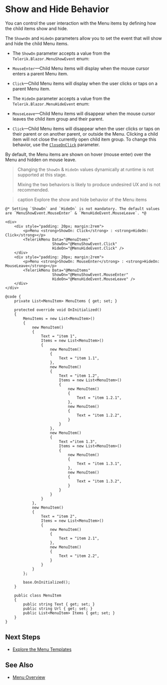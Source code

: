
# Show and Hide Behavior

You can control the user interaction with the Menu items by defining how the child items show and hide.

The `ShownOn` and `HideOn` parameters allow you to set the event that will show and hide the child Menu items.

* The `ShowOn` parameter accepts a value from the `Telerik.Blazor.MenuShowEvent` enum:

* `MouseEnter`&mdash;Child Menu items will display when the mouse cursor enters a parent Menu item.
* `Click`&mdash;Child Menu items will display when the user clicks or taps on a parent Menu item.

* The `HideOn` parameter accepts a value from the `Telerik.Blazor.MenuHideEvent` enum:

* `MouseLeave`&mdash;Child Menu items will disappear when the mouse cursor leaves the child item group and their parent.
* `Click`&mdash;Child Menu items will disappear when the user clicks or taps on their parent or on another parent, or outside the Menu. Clicking a child item will not close the currently open child item group. To change this behavior, use the [`CloseOnClick`](slug:components/menu/overview#menu-parameters) parameter.

By default, the Menu items are shown on hover (mouse enter) over the Menu and hidden on mouse leave.

> Changing the `ShowOn` & `HideOn` values dynamically at runtime is not supported at this stage.
>
> Mixing the two behaviors is likely to produce undesired UX and is not recommended.

>caption Explore the show and hide behavior of the Menu items

````RAZOR
@* Setting `ShowOn` and `HideOn` is not mandatory. The default values are `MenuShowEvent.MouseEnter` & `MenuHideEvent.MouseLeave`. *@

<div>
    <div style="padding: 20px; margin:2rem">
        <p>Menu <strong>ShowOn: Click</strong> : <strong>HideOn: Click</strong></p>
        <TelerikMenu Data="@MenuItems"
                     ShowOn="@MenuShowEvent.Click"
                     HideOn="@MenuHideEvent.Click" />
    </div>
    <div style="padding: 20px; margin:2rem">
        <p>Menu <strong>ShowOn: MouseEnter</strong> : <strong>HideOn: MouseLeave</strong></p>
        <TelerikMenu Data="@MenuItems"
                     ShowOn="@MenuShowEvent.MouseEnter"
                     HideOn="@MenuHideEvent.MouseLeave" />
    </div>
</div>

@code {
    private List<MenuItem> MenuItems { get; set; }

    protected override void OnInitialized()
    {
        MenuItems = new List<MenuItem>()
        {
            new MenuItem()
            {
                Text = "item 1",
                Items = new List<MenuItem>()
                {
                    new MenuItem()
                    {
                        Text = "item 1.1",
                    },
                    new MenuItem()
                    {
                        Text = "item 1.2",
                        Items = new List<MenuItem>()
                        {
                            new MenuItem()
                            {
                                Text = "item 1.2.1",
                            },
                            new MenuItem()
                            {
                                Text = "item 1.2.2",
                            }
                        }
                    },
                    new MenuItem()
                    {
                        Text ="item 1.3",
                        Items = new List<MenuItem>()
                        {
                            new MenuItem()
                            {
                                Text = "item 1.3.1",
                            },
                            new MenuItem()
                            {
                                Text = "item 1.3.2",
                            }
                        }
                    }
                }
            },
            new MenuItem()
            {
                Text = "item 2",
                Items = new List<MenuItem>()
                {
                    new MenuItem()
                    {
                        Text = "item 2.1",
                    },
                    new MenuItem()
                    {
                        Text = "item 2.2",
                    }
                }
            }
        };

        base.OnInitialized();
    }

    public class MenuItem
    {
        public string Text { get; set; }
        public string Url { get; set; }
        public List<MenuItem> Items { get; set; }
    }
}
````

## Next Steps

* [Explore the Menu Templates](slug:components/menu/templates)

## See Also

* [Menu Overview](slug:components/menu/overview)
